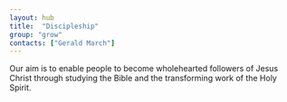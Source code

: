 ```yaml
---
layout: hub
title:  "Discipleship"
group: "grow"
contacts: ["Gerald March"]
---
```



Our aim is to enable people to become wholehearted followers of Jesus Christ through studying the Bible and the transforming work of the Holy Spirit.
